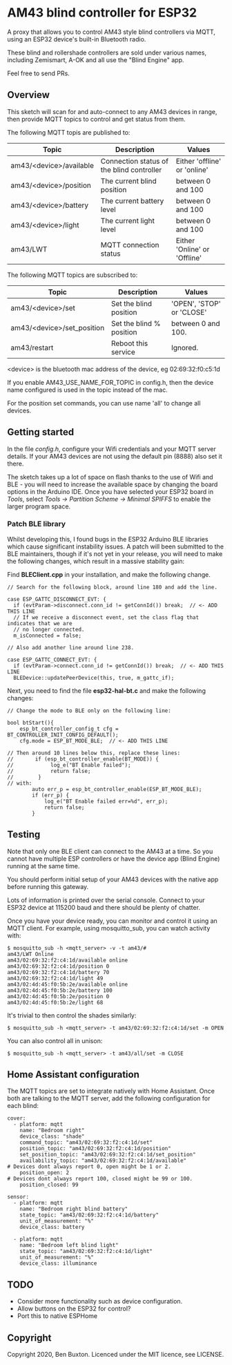 # AM43  blind controller for ESP32

A proxy that allows you to control AM43 style blind controllers via MQTT,
using an ESP32 device's built-in Bluetooth radio.

These blind and rollershade controllers are sold under various names, including
Zemismart, A-OK and all use the "Blind Engine" app.

Feel free to send PRs.

## Overview
 
This sketch will scan for and auto-connect to any AM43 devices in range, then provide
MQTT topics to control and get status from them.

The following MQTT topis are published to:

| Topic | Description | Values |
| ----- | ----------- | ------ |
| am43/&lt;device>/available | Connection status of the blind controller | Either 'offline' or 'online' |
| am43/&lt;device>/position  | The current blind position | between 0 and 100 |
| am43/&lt;device>/battery   | The current battery level | between 0 and 100 |
| am43/&lt;device>/light     | The current light level | between 0 and 100 |
| am43/LWT                | MQTT connection status | Either 'Online' or 'Offline' |

The following MQTT topics are subscribed to:

| Topic | Description | Values |
| ----- | ----------- | ------ |
| am43/&lt;device>/set          | Set the blind position | 'OPEN', 'STOP' or 'CLOSE' |
| am43/&lt;device>/set_position | Set the blind % position | between 0 and 100. |
| am43/restart               | Reboot this service | Ignored.

&lt;device> is the bluetooth mac address of the device, eg 02:69:32:f0:c5:1d

If you enable AM43_USE_NAME_FOR_TOPIC in config.h, then the device name configured is used
in the topic instead of the mac.

For the position set commands, you can use name 'all' to change all devices.

## Getting started

In the file *config.h*, configure your Wifi credentials and your MQTT server
details. If your AM43 devices are not using the default pin (8888) also set it
there.

The sketch takes up a lot of space on flash thanks to the use of Wifi and BLE - you
will need to increase the available space by changing the board options in the
Arduino IDE. Once you have selected your ESP32 board in *Tools*, select 
*Tools -> Partition Scheme -> Minimal SPIFFS* to enable the larger program space.

### Patch BLE library

Whilst developing this, I found bugs in the ESP32 Arduino BLE libraries
which cause significant instability issues. A patch will been submitted to
the BLE maintainers, though if it's not yet in your release, you will need
to make the following changes, which result in a massive stability gain:

Find <b>BLEClient.cpp</b> in your installation, and make the following change.

```
// Search for the following block, around line 180 and add the line.

case ESP_GATTC_DISCONNECT_EVT: {
  if (evtParam->disconnect.conn_id != getConnId()) break;  // <- ADD THIS LINE
  // If we receive a disconnect event, set the class flag that indicates that we are
  // no longer connected.
  m_isConnected = false;

// Also add another line around line 238.

case ESP_GATTC_CONNECT_EVT: {
  if (evtParam->connect.conn_id != getConnId()) break;  // <- ADD THIS LINE
  BLEDevice::updatePeerDevice(this, true, m_gattc_if);

```

Next, you need to find the file <b>esp32-hal-bt.c</b> and make the following changes:

```
// Change the mode to BLE only on the following line:

bool btStart(){
    esp_bt_controller_config_t cfg = BT_CONTROLLER_INIT_CONFIG_DEFAULT();
    cfg.mode = ESP_BT_MODE_BLE;  // <- ADD THIS LINE

// Then around 10 lines below this, replace these lines:
//       if (esp_bt_controller_enable(BT_MODE)) {
//            log_e("BT Enable failed");
//            return false;
//        }
// with:
        auto err_p = esp_bt_controller_enable(ESP_BT_MODE_BLE);
        if (err_p) {
            log_e("BT Enable failed err=%d", err_p);
            return false;
        }
```

## Testing

Note that only one BLE client can connect to the AM43 at a time. So you cannot
have multiple ESP controllers or have the device app (Blind Engine) running at
the same time.

You should perform initial setup of your AM43 devices with the native app
before running this gateway.

Lots of information is printed over the serial console. Connect to your ESP32 device
at 115200 baud and there should be plenty of chatter.

Once you have your device ready, you can monitor and control it using an MQTT
client. For example, using mosquitto_sub, you can watch activity with:

```
$ mosquitto_sub -h <mqtt_server> -v -t am43/#
am43/LWT Online
am43/02:69:32:f2:c4:1d/available online
am43/02:69:32:f2:c4:1d/position 0
am43/02:69:32:f2:c4:1d/battery 70
am43/02:69:32:f2:c4:1d/light 49
am43/02:4d:45:f0:5b:2e/available online
am43/02:4d:45:f0:5b:2e/battery 100
am43/02:4d:45:f0:5b:2e/position 0
am43/02:4d:45:f0:5b:2e/light 68
```

It's trivial to then control the shades similarly:

```
$ mosquitto_sub -h <mqtt_server> -t am43/02:69:32:f2:c4:1d/set -m OPEN
```

You can also control all in unison:

```
$ mosquitto_sub -h <mqtt_server> -t am43/all/set -m CLOSE
```

## Home Assistant configuration

The MQTT topics are set to integrate natively with Home Assistant. Once both
are talking to the MQTT server, add the following configuration for each
blind:

```
cover:
  - platform: mqtt
    name: "Bedroom right"
    device_class: "shade"
    command_topic: "am43/02:69:32:f2:c4:1d/set"
    position_topic: "am43/02:69:32:f2:c4:1d/position"
    set_position_topic: "am43/02:69:32:f2:c4:1d/set_position"
    availability_topic: "am43/02:69:32:f2:c4:1d/available"
# Devices dont always report 0, open might be 1 or 2.
    position_open: 2
# Devices dont always report 100, closed might be 99 or 100.
    position_closed: 99

sensor:
  - platform: mqtt
    name: "Bedroom right blind battery"
    state_topic: "am43/02:69:32:f2:c4:1d/battery"
    unit_of_measurement: "%"
    device_class: battery

  - platform: mqtt
    name: "Bedroom left blind light"
    state_topic: "am43/02:69:32:f2:c4:1d/light"
    unit_of_measurement: "%"
    device_class: illuminance

```

## TODO

 - Consider more functionality such as device configuration.
 - Allow buttons on the ESP32 for control?
 - Port this to native ESPHome

## Copyright

Copyright 2020, Ben Buxton. Licenced under the MIT licence, see LICENSE.
